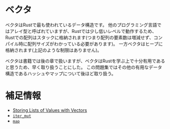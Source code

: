 # ベクタ

ベクタはRustで最も使われているデータ構造です。
他のプログラミング言語ではアレイ型と呼ばれていますが、Rustでは少し低いレベルで動作するため、
Rustでの配列はスタックに格納されます(つまり配列の要素数は増減せず、コンパイル時に配列サイズがわかっている必要があります)。
一方ベクタはヒープに格納されます(上記のような制限はありません)。

ベクタは書籍では後の章で扱いますが、ベクタはRustを学ぶ上で十分有用であると思うため、早く取り扱うことにした。
この問題集ではその他の有用なデータ構造であるハッシュやマップについて後ほど取り扱う。

# 補足情報

- [Storing Lists of Values with Vectors](https://doc.rust-jp.rs/book-ja/ch08-01-vectors.html)
- [`iter_mut`](https://doc.rust-lang.org/std/primitive.slice.html#method.iter_mut)
- [`map`](https://doc.rust-lang.org/std/iter/trait.Iterator.html#method.map)
